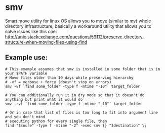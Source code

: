 smv
==========

Smart move utility for linux OS allows you to move (similar to mv) whole directory
infrastructure, basically a workaround utility that allows you to solve issues
like this one:
http://unix.stackexchange.com/questions/59112/preserve-directory-structure-when-moving-files-using-find

## Example use:
```
# This example assumes that smv is installed in some folder that is in your $PATH variable
# Move files older than 10 days while preserving hierarchy
# -vf = verbose + force (doesn't stop on errors)
smv -vf `find some_folder -type f -mtime "-10"` target_folder

# You can additionally run it in dry mode so that it doesn't do anything but print what it would do
smv -rvf `find some_folder -type f -mtime "-10"` target_folder

# Or in case that list of files is too long to fit into argument line and you don't mind
# executing python for every single file, then
find "$soure" -type f -mtime "-2" -exec smv {} "$destination" \;
```
